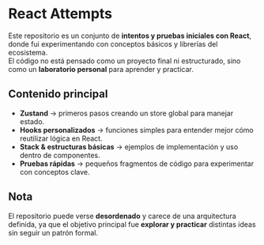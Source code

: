 # React Attempts

Este repositorio es un conjunto de **intentos y pruebas iniciales con React**, donde fui experimentando con conceptos básicos y librerías del ecosistema.  
El código no está pensado como un proyecto final ni estructurado, sino como un **laboratorio personal** para aprender y practicar.

## Contenido principal

- **Zustand** → primeros pasos creando un store global para manejar estado.
- **Hooks personalizados** → funciones simples para entender mejor cómo reutilizar lógica en React.
- **Stack & estructuras básicas** → ejemplos de implementación y uso dentro de componentes.
- **Pruebas rápidas** → pequeños fragmentos de código para experimentar con conceptos clave.

## Nota

El repositorio puede verse **desordenado** y carece de una arquitectura definida, ya que el objetivo principal fue **explorar y practicar** distintas ideas sin seguir un patrón formal.


